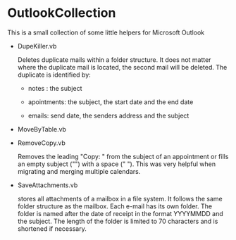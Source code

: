 # OutlookCollection
This is a small collection of some little helpers for Microsoft Outlook

* DupeKiller.vb

  Deletes duplicate mails within a folder structure. It does not matter where the duplicate mail is located, the second mail will be deleted. The duplicate is identified by: 
  
  * notes : the subject
  
  * apointments: the subject, the start date and the end date
  
  * emails: send date, the senders address and the subject
  
* MoveByTable.vb

* RemoveCopy.vb

  Removes the leading "Copy: " from the subject of an appointment or fills an empty subject ("") with a space (" "). This was very helpful when migrating and merging multiple calendars.
  
* SaveAttachments.vb 
  
  stores all attachments of a mailbox in a file system. It follows the same folder structure as the mailbox. Each e-mail has its own folder. The folder is named after the date of receipt in the format YYYYMMDD and the subject. The length of the folder is limited to 70 characters and is shortened if necessary.

